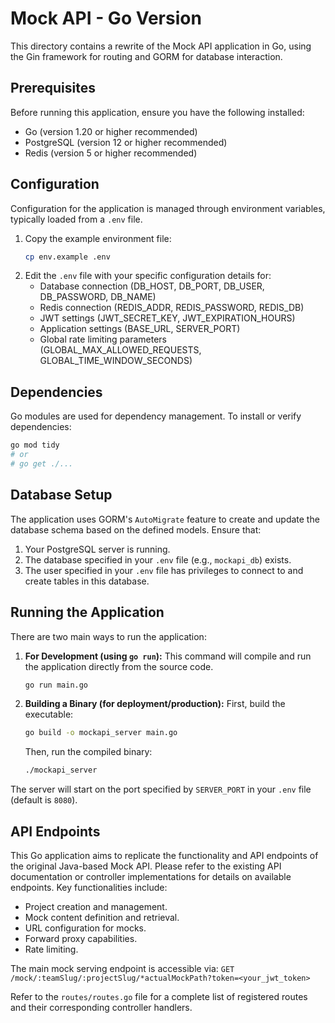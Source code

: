# Mock API - Go Version

This directory contains a rewrite of the Mock API application in Go, using the Gin framework for routing and GORM for database interaction.

## Prerequisites

Before running this application, ensure you have the following installed:

*   Go (version 1.20 or higher recommended)
*   PostgreSQL (version 12 or higher recommended)
*   Redis (version 5 or higher recommended)

## Configuration

Configuration for the application is managed through environment variables, typically loaded from a `.env` file.

1.  Copy the example environment file:
    ```bash
    cp env.example .env
    ```
2.  Edit the `.env` file with your specific configuration details for:
    *   Database connection (DB_HOST, DB_PORT, DB_USER, DB_PASSWORD, DB_NAME)
    *   Redis connection (REDIS_ADDR, REDIS_PASSWORD, REDIS_DB)
    *   JWT settings (JWT_SECRET_KEY, JWT_EXPIRATION_HOURS)
    *   Application settings (BASE_URL, SERVER_PORT)
    *   Global rate limiting parameters (GLOBAL_MAX_ALLOWED_REQUESTS, GLOBAL_TIME_WINDOW_SECONDS)

## Dependencies

Go modules are used for dependency management. To install or verify dependencies:

```bash
go mod tidy
# or
# go get ./...
```

## Database Setup

The application uses GORM's `AutoMigrate` feature to create and update the database schema based on the defined models.
Ensure that:
1.  Your PostgreSQL server is running.
2.  The database specified in your `.env` file (e.g., `mockapi_db`) exists.
3.  The user specified in your `.env` file has privileges to connect to and create tables in this database.

## Running the Application

There are two main ways to run the application:

1.  **For Development (using `go run`):**
    This command will compile and run the application directly from the source code.
    ```bash
    go run main.go
    ```

2.  **Building a Binary (for deployment/production):**
    First, build the executable:
    ```bash
    go build -o mockapi_server main.go
    ```
    Then, run the compiled binary:
    ```bash
    ./mockapi_server
    ```

The server will start on the port specified by `SERVER_PORT` in your `.env` file (default is `8080`).

## API Endpoints

This Go application aims to replicate the functionality and API endpoints of the original Java-based Mock API. Please refer to the existing API documentation or controller implementations for details on available endpoints. Key functionalities include:
*   Project creation and management.
*   Mock content definition and retrieval.
*   URL configuration for mocks.
*   Forward proxy capabilities.
*   Rate limiting.

The main mock serving endpoint is accessible via:
`GET /mock/:teamSlug/:projectSlug/*actualMockPath?token=<your_jwt_token>`

Refer to the `routes/routes.go` file for a complete list of registered routes and their corresponding controller handlers.
